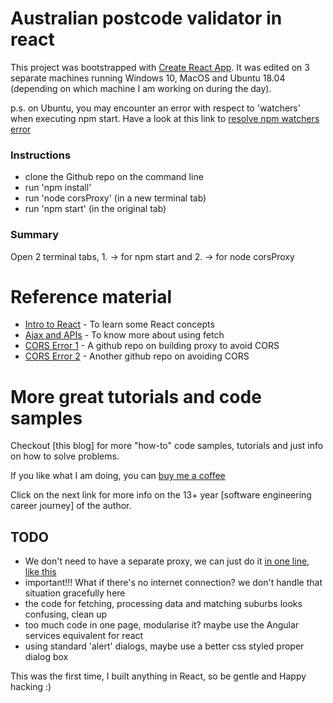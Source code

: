 
# Australian postcode validator in react
This project was bootstrapped with [Create React App](https://github.com/facebook/create-react-app). It was edited on 3 separate machines running Windows 10, MacOS and Ubuntu 18.04 (depending on which machine I am working on during the day).

p.s. on Ubuntu, you may encounter an error with respect to 'watchers' when executing npm start. Have a look at this link to [resolve npm watchers error]


### Instructions
- clone the Github repo on the command line 
- run 'npm install'
- run 'node corsProxy' (in a new terminal tab)
- run 'npm start' (in the original tab)

### Summary
Open 2 terminal tabs, 1. -> for npm start and 2. -> for node corsProxy

# Reference material 
* [Intro to React] - To learn some React concepts
* [Ajax and APIs] - To know more about using fetch
* [CORS Error 1] - A github repo on building proxy to avoid CORS
* [CORS Error 2] - Another github repo on avoiding CORS

[Intro to React]:  https://reactjs.org/tutorial/tutorial.html
[Ajax and APIs]: https://reactjs.org/docs/faq-ajax.html
[CORS Error 1]: https://github.com/ccoenraets/cors-proxy/blob/master/server.js
[CORS Error 2]: https://github.com/jonathansee2013/Postcode-Validator
[resolve npm watchers error]: https://github.com/guard/listen/wiki/Increasing-the-amount-of-inotify-watchers#the-technical-details

# More great tutorials and code samples
Checkout [this blog] for more "how-to" code samples, tutorials and just info on how to solve problems.

If you like what I am doing, you can [buy me a coffee]

Click on the next link for more info on the 13+ year [software engineering career journey] of the author.

[buy me a coffee]: https://www.buymeacoffee.com/bhumansoni
## TODO
- We don't need to have a separate proxy, we can just do it [in one line, like this]
- important!!! What if there's no internet connection? we don't handle that situation gracefully here
- the code for fetching, processing data and matching suburbs looks confusing, clean up
- too much code in one page, modularise it? maybe use the Angular services equivalent for react
- using standard 'alert' dialogs, maybe use a better css styled proper dialog box

[in one line, like this]:https://create-react-app.dev/docs/proxying-api-requests-in-development/

This was the first time, I built anything in React, so be gentle and Happy hacking :)
